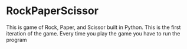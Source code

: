 # RockPaperScissor
This is game of Rock, Paper, and Scissor built in Python. This is the first iteration of the game. Every time you play the game you have to run the program
